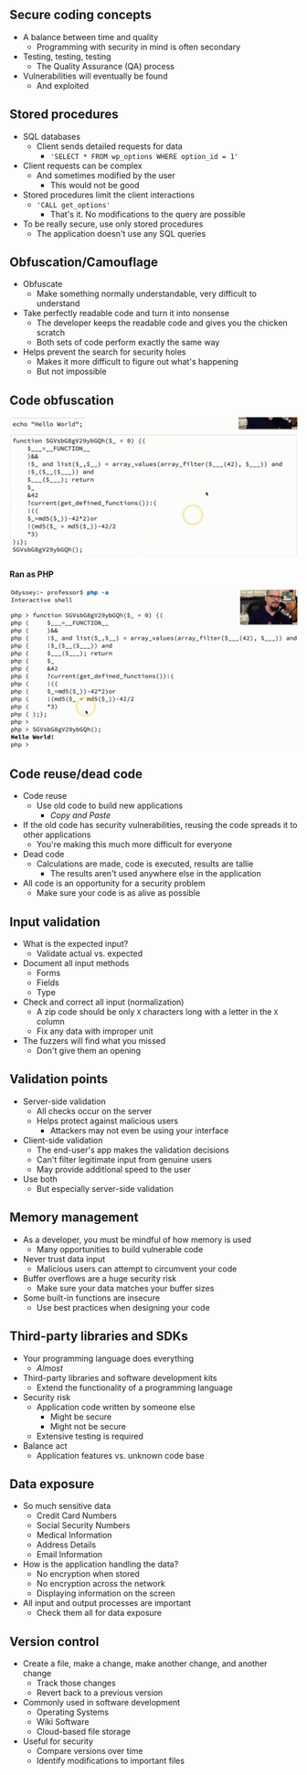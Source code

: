 ## Secure coding concepts
- A balance between time and quality
	- Programming with security in mind is often secondary
- Testing, testing, testing
	- The Quality Assurance (QA) process
- Vulnerabilities will eventually be found
	- And exploited

## Stored procedures
- SQL databases
	- Client sends detailed requests for data
		- `'SELECT * FROM wp_options WHERE option_id = 1'`
- Client requests can be complex
	- And sometimes modified by the user
		- This would not be good
- Stored procedures limit the client interactions
	- `'CALL get_options'`
		- That's it. No modifications to the query are possible
- To be really secure, use only stored procedures
	- The application doesn't use any SQL queries

## Obfuscation/Camouflage
- Obfuscate
	- Make something normally understandable, very difficult to understand
- Take perfectly readable code and turn it into nonsense
	- The developer keeps the readable code and gives you the chicken scratch
	- Both sets of code perform exactly the same way
- Helps prevent the search for security holes
	- Makes it more difficult to figure out what's happening
	- But not impossible

## Code obfuscation

![](../Images/072%20-%20Secure%20Coding%20Techniques-1.png)
#### Ran as PHP
![](../Images/072%20-%20Secure%20Coding%20Techniques-2.png)
## Code reuse/dead code
- Code reuse
	- Use old code to build new applications
		- *Copy and Paste*
- If the old code has security vulnerabilities, reusing the code spreads it to other applications
	- You're making this much more difficult for everyone
- Dead code
	- Calculations are made, code is executed, results are tallie
		- The results aren't used anywhere else in the application
- All code is an opportunity for a security problem
	- Make sure your code is as alive as possible

## Input validation
- What is the expected input?
	- Validate actual vs. expected
- Document all input methods
	- Forms
	- Fields
	- Type
- Check and correct all input (normalization)
	- A zip code should be only `X` characters long with a letter in the `X` column
	- Fix any data with improper unit
- The fuzzers will find what you missed
	- Don't give them an opening

## Validation points
- Server-side validation
	- All checks occur on the server
	- Helps protect against malicious users
		- Attackers may not even be using your interface
- Client-side validation
	- The end-user's app makes the validation decisions
	- Can't filter legitimate input from genuine users
	- May provide additional speed to the user
- Use both
	- But especially server-side validation

## Memory management
- As a developer, you must be mindful of how memory is used
	- Many opportunities to build vulnerable code
- Never trust data input
	- Malicious users can attempt to circumvent your code
- Buffer overflows are a huge security risk
	- Make sure your data matches your buffer sizes
- Some built-in functions are insecure
	- Use best practices when designing your code

## Third-party libraries and SDKs
- Your programming language does everything
	- *Almost*
- Third-party libraries and software development kits
	- Extend the functionality of a programming language
- Security risk
	- Application code written by someone else
		- Might be secure
		- Might not be secure
	- Extensive testing is required
- Balance act
	- Application features vs. unknown code base

## Data exposure
- So much sensitive data
	- Credit Card Numbers
	- Social Security Numbers
	- Medical Information
	- Address Details
	- Email Information
- How is the application handling the data?
	- No encryption when stored
	- No encryption across the network
	- Displaying information on the screen
- All input and output processes are important
	- Check them all for data exposure

## Version control
- Create a file, make a change, make another change, and another change
	- Track those changes
	- Revert back to a previous version
- Commonly used in software development
	- Operating Systems
	- Wiki Software
	- Cloud-based file storage
- Useful for security
	- Compare versions over time
	- Identify modifications to important files

